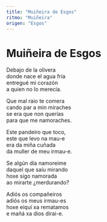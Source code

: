 ```yaml
---
title: "Muiñeira de Esgos"
ritmo: "Muiñeira"
origen: "Esgos"
---
```


# Muiñeira de Esgos

Debajo de la olivera<br> donde nace el agua fría<br> entregué mi corazón<br> a quien no lo merecía.

Que mal raio te comera<br> cando par a min miraches<br> se era que non querías<br> para que me namoraches.

Este pandeiro que toco, <br> este que levo na mau-e<br> era da miña cuñada<br> da muller de meu irmau-e.

Se algún día namoreime<br> daquel que saíu mirando<br> hoxe sigo namorada<br> ao mirarte ¿merdurando?

Adiós os compañeiros<br> adiós os meus irmau-es<br> hoxe eiquí xa rematamos<br> e mañá xa dios dirai-e.
